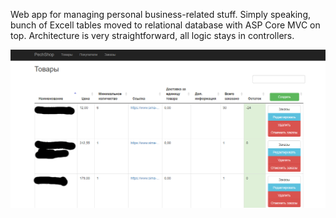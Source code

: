 Web app for managing personal business-related stuff. Simply speaking, bunch of Excell tables moved to relational database with ASP Core MVC on top. Architecture is very straightforward, all logic stays in controllers. 



<img src="PechShop/Data/pech-shop.png" width="800">
